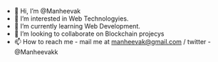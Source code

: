 - 👋 Hi, I’m @Manheevak
- 👀 I’m interested in Web Technologyies.
- 🌱 I’m currently learning Web Development. 
- 💞️ I’m looking to collaborate on Blockchain projecys
- 📫 How to reach me - mail me at manheevak@gmail.com / twitter - @Manheevakk

<!---
Manheevak/Manheevak is a ✨ special ✨ repository because its `README.md` (this file) appears on your GitHub profile.
You can click the Preview link to take a look at your changes.
--->
